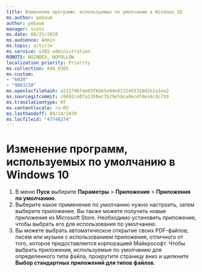 ```yaml
---
title: Изменение программ, используемых по умолчанию в Windows 10
ms.author: pebaum
author: pebaum
manager: scotv
ms.date: 08/25/2020
ms.audience: Admin
ms.topic: article
ms.service: o365-administration
ROBOTS: NOINDEX, NOFOLLOW
localization_priority: Priority
ms.collection: Adm_O365
ms.custom:
- "6020"
- "9003210"
ms.openlocfilehash: a315796f4e03f6bb5e94e6115493310d2b1a1ea2
ms.sourcegitcommit: c6692ce0fa1358ec3529e59ca0ecdfdea4cdc759
ms.translationtype: HT
ms.contentlocale: ru-RU
ms.lasthandoff: 09/14/2020
ms.locfileid: "47748274"
---
```

# <a name="change-default-programs-in-windows-10"></a>Изменение программ, используемых по умолчанию в Windows 10

1. В меню **Пуск** выберите **Параметры** > **Приложения** > **Приложения по умолчанию**.
2. Выберите какое применение по умолчанию нужно настроить, затем выберите приложение. Вы также можете получить новые приложения из Microsoft Store. Необходимо установить приложение, чтобы выбрать его для использования по умолчанию.
3. Вы можете выбрать автоматическое открытие своих PDF-файлов, писем или музыки с использованием приложения, отличного от того, которое предоставляется корпорацией Майкрософт. Чтобы выбрать приложения, используемые по умолчанию для определенного типа файла, прокрутите страницу вниз и щелкните **Выбор стандартных приложений для типов файлов**.